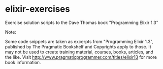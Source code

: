# elixir-exercises

Exercise solution scripts to the Dave Thomas book "Programming Elixir 1.3"

Note:

Some code snippets are taken as excerpts from "Programming Elixir 1.3",
published by The Pragmatic Bookshelf and Copyrights apply to those.
It may not be used to create training material, courses, books, articles, and the like.
Visit http://www.pragmaticprogrammer.com/titles/elixir13 for more book information.
